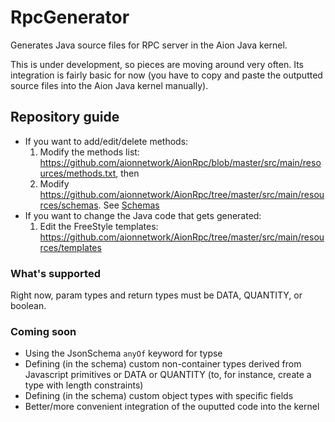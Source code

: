 # RpcGenerator

Generates Java source files for RPC server in the Aion Java kernel.  

This is under development, so pieces are moving around very often.  Its integration is fairly basic for now (you have to copy and paste the outputted source files into the Aion Java kernel manually).

## Repository guide

- If you want to add/edit/delete methods:
  1. Modify the methods list: https://github.com/aionnetwork/AionRpc/blob/master/src/main/resources/methods.txt, then
  1. Modify https://github.com/aionnetwork/AionRpc/tree/master/src/main/resources/schemas.  See [Schemas](#Schemas)
- If you want to change the Java code that gets generated:
  1. Edit the FreeStyle templates: https://github.com/aionnetwork/AionRpc/tree/master/src/main/resources/templates

### What's supported

Right now, param types and return types must be DATA, QUANTITY, or boolean.

### Coming soon

- Using the JsonSchema `anyOf` keyword for typse
- Defining (in the schema) custom non-container types derived from Javascript primitives or DATA or QUANTITY (to, for instance, create a type with length constraints)
- Defining (in the schema) custom object types with specific fields
- Better/more convenient integration of the ouputted code into the kernel
